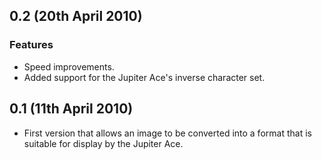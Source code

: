 ## 0.2 (20th April 2010)

### Features

 * Speed improvements.
 * Added support for the Jupiter Ace's inverse character set.

## 0.1 (11th April 2010)

 * First version that allows an image to be converted into a format that is suitable for display by the Jupiter Ace.
